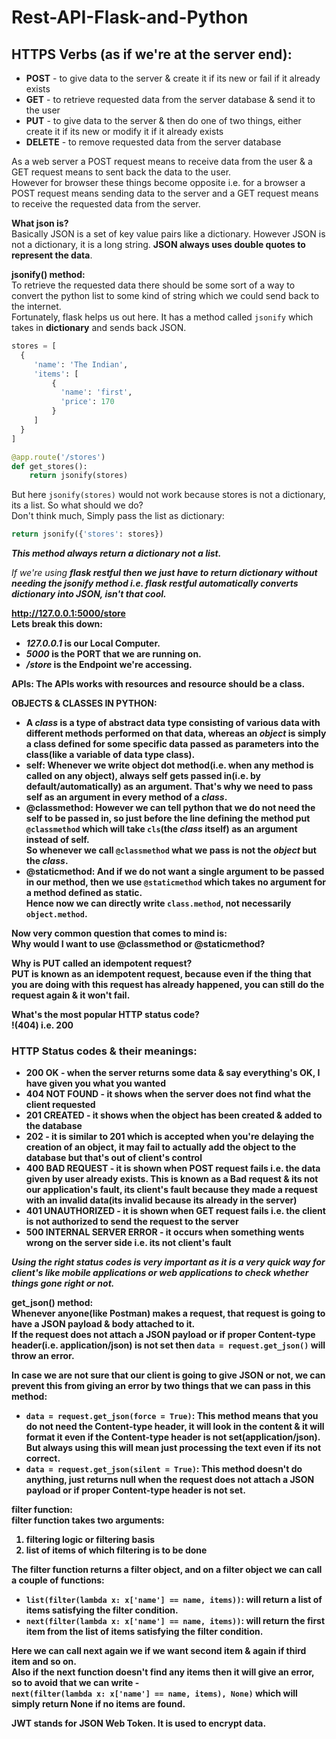 # Rest-API-Flask-and-Python

## HTTPS Verbs (as if we're at the server end):
- **POST** - to give data to the server & create it if its new or fail if it already exists<br>
- **GET** - to retrieve requested data from the server database & send it to the user<br>
- **PUT** - to give data to the server & then do one of two things, either create it if its new or modify it if it already exists<br>
- **DELETE** - to remove requested data from the server database

As a web server a POST request means to receive data from the user & a GET request means to sent back the data to the user.<br>
However for browser these things become opposite i.e. for a browser a POST request means sending data to the server and a GET request means to receive the requested data from the server.

**What json is?**<br>
Basically JSON is a set of key value pairs like a dictionary. However JSON is not a dictionary, it is a long string. **JSON always uses double quotes to represent the data**.

**jsonify() method:**<br>
To retrieve the requested data there should be some sort of a way to convert the python list to some kind of string which we could send back to the internet.<br>
Fortunately, flask helps us out here. It has a method called `jsonify` which takes in **dictionary** and sends back JSON.<br>
```python
stores = [
  {
     'name': 'The Indian',
     'items': [
         {
           'name': 'first',
           'price': 170
         }
     ]
  }
]

@app.route('/stores')
def get_stores():
    return jsonify(stores)
```

But here `jsonify(stores)` would not work because stores is not a dictionary, its a list. So what should we do?<br>
Don't think much, Simply pass the list as dictionary:
```python
return jsonify({'stores': stores})
```

***This method always return a dictionary not a list.***

*If we're using <b>flask restful<b> then we just have to return dictionary without needing the jsonify method i.e. flask restful automatically converts dictionary into JSON, isn't that cool.*

http://127.0.0.1:5000/store<br>
Lets break this down:<br>
- *127.0.0.1* is our **Local Computer**.<br>
- *5000* is the **PORT** that we are running on.<br>
- */store* is the **Endpoint** we're accessing.

**APIs**: The APIs works with resources and resource should be a class.

**OBJECTS & CLASSES IN PYTHON**:<br>
- A *class* is a type of abstract data type consisting of various data with different methods performed on that data, whereas an *object* is simply a class defined for some specific data passed as parameters into the class(like a variable of data type class).<br>
- **self**: Whenever we write object dot method(i.e. when any method is called on any object), always self gets passed in(i.e. by default/automatically) as an argument. That's why we need to pass self as an argument in every method of a *class*.<br>
- **@classmethod**: However we can tell python that we do not need the self to be passed in, so just before the line defining the method put `@classmethod` which will take `cls`(the *class* itself) as an argument instead of self.<br>
So whenever we call `@classmethod` what we pass is not the *object* but the *class*.<br>
- **@staticmethod**: And if we do not want a single argument to be passed in our method, then we use `@staticmethod` which takes no argument for a method defined as static.<br>
Hence now we can directly write `class.method`, not necessarily `object.method`.

Now very common question that comes to mind is:<br>
**Why would I want to use @classmethod or @staticmethod?**<br>

**Why is PUT called an idempotent request?**<br>
PUT is known as an idempotent request, because even if the thing that you are doing with this request has already happened, you can still do the request again & it won't fail.<br>

**What's the most popular HTTP status code?**<br>
!(404) i.e. 200

### HTTP Status codes & their meanings:
- **200 OK** - when the server returns some data & say everything's OK, I have given you what you wanted
- **404 NOT FOUND** - it shows when the server does not find what the client requested
- **201 CREATED** - it shows when the object has been created & added to the database
- **202** - it is similar to 201 which is accepted when you're delaying the creation of an object, it may fail to actually add the object to the database but that's out of client's control
- **400 BAD REQUEST** - it is shown when POST request fails i.e. the data given by user already exists. This is known as a Bad request & its not our application's fault, its client's fault because they made a request with an invalid data(its invalid because its already in the server)
- **401 UNAUTHORIZED** - it is shown when GET request fails i.e. the client is not authorized to send the request to the server
- **500 INTERNAL SERVER ERROR** - it occurs when something wents wrong on the server side i.e. its not client's fault

*Using the right status codes is very important as it is a very quick way for client's like mobile applications or web applications to check whether things gone right or not.*

**get_json() method:**<br>
Whenever anyone(like Postman) makes a request, that request is going to have a JSON payload & body attached to it.<br>
If the request does not attach a JSON payload or if proper Content-type header(i.e. application/json) is not set then `data = request.get_json()` will throw an error.

In case we are not sure that our client is going to give JSON or not, we can prevent this from giving an error by two things that we can pass in this method:<br>
- `data = request.get_json(force = True)`: This method means that you do not need the Content-type header, it will look in the content & it will format it even if the Content-type header is not set(application/json). But always using this will mean just processing the text even if its not correct.
- `data = request.get_json(silent = True)`: This method doesn't do anything, just returns null when the request does not attach a JSON payload or if proper Content-type header is not set.

**filter function:**<br>
filter function takes two arguments:
1) filtering logic or filtering basis
2) list of items of which filtering is to be done

The filter function returns a filter object, and on a filter object we can call a couple of functions:<br>

- `list(filter(lambda x: x['name'] == name, items))`: will return a list of items satisfying the filter condition.
- `next(filter(lambda x: x['name'] == name, items))`: will return the first item from the list of items satisfying the filter condition.

Here we can call next again we if we want second item & again if third item and so on.<br>
Also if the next function doesn't find any items then it will give an error, so to avoid that we can write -<br>
`next(filter(lambda x: x['name'] == name, items), None)` which will simply return None if no items are found.

**JWT** stands for **JSON Web Token**. It is used to encrypt data.

